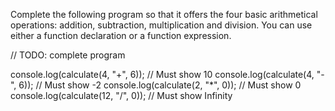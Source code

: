 Complete the following program so that it offers the four basic arithmetical operations: addition, subtraction, multiplication and division. You can use either a function declaration or a function expression.

// TODO: complete program

console.log(calculate(4, "+", 6)); // Must show 10
console.log(calculate(4, "-", 6)); // Must show -2
console.log(calculate(2, "\*", 0)); // Must show 0
console.log(calculate(12, "/", 0)); // Must show Infinity
